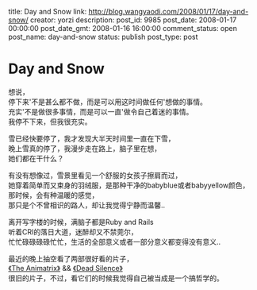 title: Day and Snow
link: http://blog.wangyaodi.com/2008/01/17/day-and-snow/
creator: yorzi
description: 
post_id: 9985
post_date: 2008-01-17 00:00:00
post_date_gmt: 2008-01-16 16:00:00
comment_status: open
post_name: day-and-snow
status: publish
post_type: post

# Day and Snow

想说，  
停下来'不是甚么都不做，而是可以用这时间做任何'想做的事情。  
充实'不是做很多事情，而是可以一直'做令自己着迷的事情。  
我停不下来，但我很充实。  
  
雪已经快要停了，我才发现大半天时间里一直在下雪，  
晚上雪真的停了，我漫步走在路上，脑子里在想，  
她们都在干什么？  
  
有没有想像过，雪景里看见一个舒服的女孩子擦肩而过，  
她穿着简单而又束身的羽绒服，是那种干净的babyblue或者babyyellow颜色，  
那时候，会有种温暖的感觉，  
那只是个不曾相识的路人，却让我觉得宁静而温馨..  
  
离开写字楼的时候，满脑子都是Ruby and Rails  
听着CRI的落日大道，迷醉却又不禁莞尔，  
忙忙碌碌碌碌忙忙，生活的全部意义或者一部分意义都变得没有意义..  
  
最近的晚上抽空看了两部很好看的片子，  
[《The Animatrix》](http://www.douban.com/subject/1292347/) && [《Dead Silence》](http://www.douban.com/subject/1895120/)  
很旧的片子，不过，看它们的时候我觉得自己被当成是一个搞哲学的。